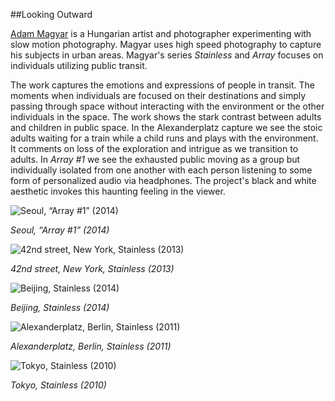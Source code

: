 ##Looking Outward

[Adam Magyar](http://www.magyaradam.com/) is a Hungarian artist and photographer experimenting with slow motion photography.  Magyar uses high speed photography to capture his subjects in urban areas.  Magyar's series _Stainless_ and _Array_ focuses on individuals utilizing public transit. 

The work captures the emotions and expressions of people in transit.  The moments when individuals are focused on their destinations and simply passing through space without interacting with the environment or the other individuals in the space.  The work shows the stark contrast between adults and children in public space.  In the Alexanderplatz capture we see the stoic adults waiting for a train while a child runs and plays with the environment.  It comments on loss of the exploration and intrigue as we transition to adults.  In _Array #1_ we see the exhausted public moving as a group but individually isolated from one another with each person listening to some form of personalized audio via headphones.  The project's black and white aesthetic invokes this haunting feeling in the viewer.  

![Seoul, “Array #1” (2014)](https://github.com/danthemellowman/ExperimentalCapture/blob/master/students/dan_moore/images/stairs3.gif)

_Seoul, “Array #1” (2014)_

![42nd street, New York, Stainless (2013)](https://github.com/danthemellowman/ExperimentalCapture/blob/master/students/dan_moore/images/42ndst_256_99_0_600w_04s_v2.gif)

_42nd street, New York, Stainless (2013)_

![Beijing, Stainless (2014)](https://github.com/danthemellowman/ExperimentalCapture/blob/master/students/dan_moore/images/beijing_128_99_0los_500_06.gif)

_Beijing, Stainless (2014)_

![Alexanderplatz, Berlin, Stainless (2011)](https://github.com/danthemellowman/ExperimentalCapture/blob/master/students/dan_moore/images/running_128_99_13_500w_-04_v2.gif)

_Alexanderplatz, Berlin, Stainless (2011)_

![Tokyo, Stainless (2010)](https://github.com/danthemellowman/ExperimentalCapture/blob/master/students/dan_moore/images/train2_allframes_256_99_11_600w_-04fps.gif)

_Tokyo, Stainless (2010)_

